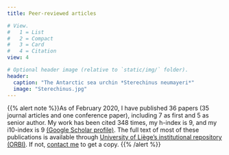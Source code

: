 ```yaml
---
title: Peer-reviewed articles

# View.
#   1 = List
#   2 = Compact
#   3 = Card
#   4 = Citation
view: 4

# Optional header image (relative to `static/img/` folder).
header:
  caption: "The Antarctic sea urchin *Sterechinus neumayeri*"
  image: "Sterechinus.jpg"
---
```

{{% alert note %}}As of February 2020, I have published 36 papers (35 journal articles and one conference paper), including 7 as first and 5 as senior author. My work has been cited 348 times, my h-index is 9, and my i10-index is 9 [(Google Scholar profile)](https://scholar.google.com/citations?user=BxfeVdAAAAAJ). The full text of most of these publications is available through [University of Liège’s institutional repository (ORBI)](https://orbi.uliege.be/simple-search?query=u172073). If not, [contact me](https://loicnmichel.netlify.com/#contact) to get a copy.
{{% /alert %}}
<br>
